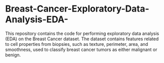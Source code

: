 # Breast-Cancer-Exploratory-Data-Analysis-EDA-
This repository contains the code for performing exploratory data analysis (EDA) on the Breast Cancer dataset. The dataset contains features related to cell properties from biopsies, such as texture, perimeter, area, and smoothness, used to classify breast cancer tumors as either malignant or benign.
